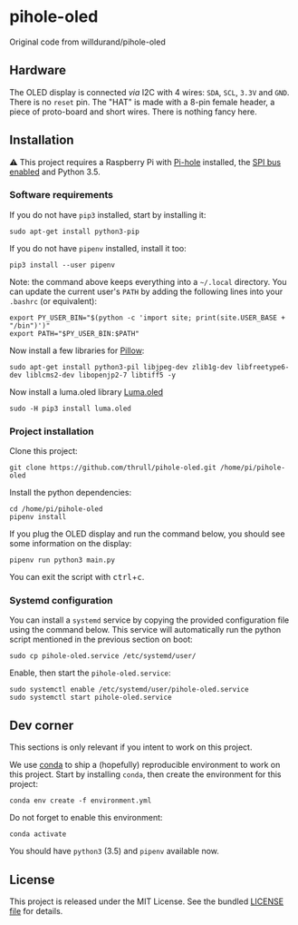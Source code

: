 # pihole-oled

Original code from willdurand/pihole-oled

## Hardware

The OLED display is connected _via_ I2C with 4 wires: `SDA`, `SCL`, `3.3V` and
`GND`. There is no `reset` pin. The "HAT" is made with a 8-pin female header, a
piece of proto-board and short wires. There is nothing fancy here.

## Installation

:warning: This project requires a Raspberry Pi with
[Pi-hole](https://pi-hole.net/) installed, the [SPI bus
enabled](https://learn.adafruit.com/adafruits-raspberry-pi-lesson-4-gpio-setup/configuring-spi)
and Python 3.5.

### Software requirements

If you do not have `pip3` installed, start by installing it:

```
sudo apt-get install python3-pip
```

If you do not have `pipenv` installed, install it too:

```
pip3 install --user pipenv
```

Note: the command above keeps everything into a `~/.local` directory. You can
update the current user's `PATH` by adding the following lines into your
`.bashrc` (or equivalent):

```
export PY_USER_BIN="$(python -c 'import site; print(site.USER_BASE + "/bin")')"
export PATH="$PY_USER_BIN:$PATH"
```

Now install a few libraries for
[Pillow](https://pillow.readthedocs.io/en/stable/index.html):

```
sudo apt-get install python3-pil libjpeg-dev zlib1g-dev libfreetype6-dev liblcms2-dev libopenjp2-7 libtiff5 -y
```


Now install a luma.oled library [Luma.oled](https://luma-oled.readthedocs.io/en/latest/software.html)
```
sudo -H pip3 install luma.oled
```

### Project installation

Clone this project:

```
git clone https://github.com/thrull/pihole-oled.git /home/pi/pihole-oled
```

Install the python dependencies:

```
cd /home/pi/pihole-oled
pipenv install
```

If you plug the OLED display and run the command below, you should see some
information on the display:

```
pipenv run python3 main.py
```

You can exit the script with <kbd>ctrl</kbd>+<kbd>c</kbd>.

### Systemd configuration

You can install a `systemd` service by copying the provided configuration file
using the command below. This service will automatically run the python script
mentioned in the previous section on boot:

```
sudo cp pihole-oled.service /etc/systemd/user/
```

Enable, then start the `pihole-oled.service`:

```
sudo systemctl enable /etc/systemd/user/pihole-oled.service
sudo systemctl start pihole-oled.service
```


## Dev corner

This sections is only relevant if you intent to work on this project.

We use
[conda](https://conda.io/projects/conda/en/latest/user-guide/getting-started.html)
to ship a (hopefully) reproducible environment to work on this project. Start by
installing `conda`, then create the environment for this project:

```
conda env create -f environment.yml
```

Do not forget to enable this environment:

```
conda activate
```

You should have `python3` (3.5) and `pipenv` available now.


## License

This project is released under the MIT License. See the bundled [LICENSE
file](./LICENSE) for details.
